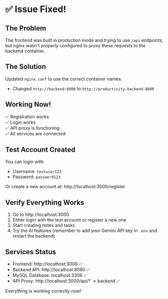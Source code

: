 # ✅ Issue Fixed!

## The Problem
The frontend was built in production mode and trying to use `/api` endpoints, but nginx wasn't properly configured to proxy these requests to the backend container.

## The Solution
Updated `nginx.conf` to use the correct container names:
- Changed `http://backend:8080` to `http://productivity-backend:8080`

## Working Now!
✅ Registration works  
✅ Login works  
✅ API proxy is functioning  
✅ All services are connected  

## Test Account Created
You can login with:
- Username: `testuser123`
- Password: `password123`

Or create a new account at: http://localhost:3000/register

## Verify Everything Works
1. Go to http://localhost:3000
2. Either login with the test account or register a new one
3. Start creating notes and tasks
4. Try the AI features (remember to add your Gemini API key in `.env` and restart the backend)

## Services Status
- Frontend: http://localhost:3000 ✅
- Backend API: http://localhost:8080 ✅  
- MySQL Database: localhost:3306 ✅
- API Proxy: http://localhost:3000/api/* → backend ✅

Everything is working correctly now!
